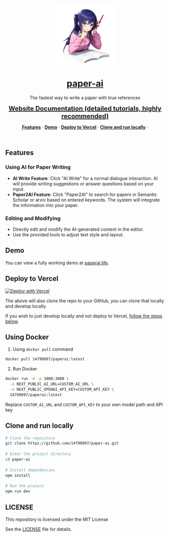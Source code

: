 <a href="https://paperai.life">
<div align="center">
    <img src="./public/android-chrome-192x192.png" alt="the fastest way to create a paper with real references">
</div>
<h1 align="center">paper-ai</h1>
</a>

<p align="center">
 The fastest way to write a paper with true references
</p>

<p align="center">
<a href='https://docs.paperai.life/' style='font-size: 20px;'><strong> Website Documentation (detailed tutorials, highly recommended)</strong></a>
</p>

<p align="center">
  <a href="#features"><strong>Features</strong></a> ·
  <a href="#demo"><strong>Demo</strong></a> ·
  <a href="#deploy-to-vercel"><strong>Deploy to Vercel</strong></a> ·
  <a href="#clone-and-run-locally"><strong>Clone and run locally</strong></a> ·
  <!-- <a href="#feedback-and-issues"><strong>Feedback and issues</strong></a>
  <a href="#more-supabase-examples"><strong>More Examples</strong></a> -->
</p>
<br/>

## Features
### Using AI for Paper Writing

- **AI Write Feature**: Click "AI Write" for a normal dialogue interaction. AI will provide writing suggestions or answer questions based on your input.
- **Paper2AI Feature**: Click "Paper2AI" to search for papers in Semantic Scholar or arxiv based on entered keywords. The system will integrate the information into your paper.

### Editing and Modifying

- Directly edit and modify the AI-generated content in the editor.
- Use the provided tools to adjust text style and layout.

## Demo

You can view a fully working demo at [paperai.life](https://paperai.life).

## Deploy to Vercel

[![Deploy with Vercel](https://vercel.com/button)](https://vercel.com/new/clone?repository-url=https://github.com/14790897/paper-ai&project-name=paper-ai&repository-name=paper-ai&demo-title=paper-ai&demo-description=This%20starter%20configures%20Supabase%20Auth%20to%20use%20cookies%2C%20making%20the%20user's%20session%20available%20throughout%20the%20entire%20Next.js%20app%20-%20Client%20Components%2C%20Server%20Components%2C%20Route%20Handlers%2C%20Server%20Actions%20and%20Middleware.&demo-url=https%3A%2F%2Fdemo-nextjs-with-supabase.vercel.app%2F&external-id=https%3A%2F%2Fgithub.com%2Fvercel%2Fnext.js%2Ftree%2Fcanary%2Fexamples%2Fwith-supabase&demo-image=https%3A%2F%2Fpaperai.life%2Fopengraph-image.png)

The above will also clone the repo to your GitHub, you can clone that locally and develop locally.

If you wish to just develop locally and not deploy to Vercel, [follow the steps below](#clone-and-run-locally).

## Using Docker

1. Using `docker pull` command

```sh
docker pull 14790897/paperai:latest
```

2. Run Docker

```sh
docker run -d -p 3000:3000 \
  -e NEXT_PUBLIC_AI_URL=CUSTOM_AI_URL \
  -e NEXT_PUBLIC_OPENAI_API_KEY=CUSTOM_API_KEY \
  14790897/paperai:latest
```

Replace `CUSTOM_AI_URL` and `CUSTOM_API_KEY` to your own model path and API key

## Clone and run locally

```bash
# Clone the repository
git clone https://github.com/14790897/paper-ai.git

# Enter the project directory
cd paper-ai

# Install dependencies
npm install

# Run the project
npm run dev

 ```

## LICENSE
This repository is licensed under the MIT License

See the [LICENSE](LICENSE) file for details.
